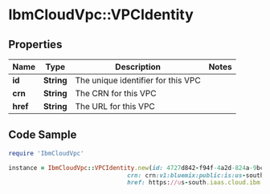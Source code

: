 # IbmCloudVpc::VPCIdentity

## Properties

Name | Type | Description | Notes
------------ | ------------- | ------------- | -------------
**id** | **String** | The unique identifier for this VPC | 
**crn** | **String** | The CRN for this VPC | 
**href** | **String** | The URL for this VPC | 

## Code Sample

```ruby
require 'IbmCloudVpc'

instance = IbmCloudVpc::VPCIdentity.new(id: 4727d842-f94f-4a2d-824a-9bc9b02c523b,
                                 crn: crn:v1:bluemix:public:is:us-south:a/123456::vpc:4727d842-f94f-4a2d-824a-9bc9b02c523b,
                                 href: https://us-south.iaas.cloud.ibm.com/v1/vpcs/4727d842-f94f-4a2d-824a-9bc9b02c523b)
```


